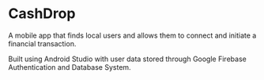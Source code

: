 # CashDrop
A mobile app that finds local users and allows them to connect and initiate a financial transaction. 

Built using Android Studio with user data stored through Google Firebase Authentication and Database System.
